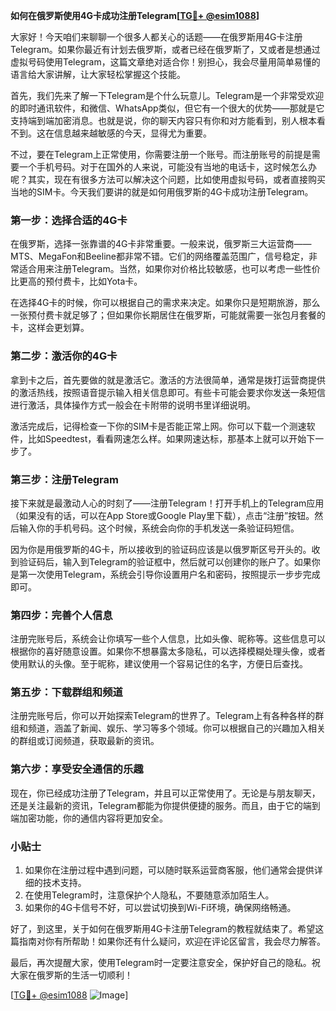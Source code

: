 **如何在俄罗斯使用4G卡成功注册Telegram[[TG💪+ @esim1088](https://t.me/s/esim1088)]**

大家好！今天咱们来聊聊一个很多人都关心的话题——在俄罗斯用4G卡注册Telegram。如果你最近有计划去俄罗斯，或者已经在俄罗斯了，又或者是想通过虚拟号码使用Telegram，这篇文章绝对适合你！别担心，我会尽量用简单易懂的语言给大家讲解，让大家轻松掌握这个技能。

首先，我们先来了解一下Telegram是个什么玩意儿。Telegram是一个非常受欢迎的即时通讯软件，和微信、WhatsApp类似，但它有一个很大的优势——那就是它支持端到端加密消息。也就是说，你的聊天内容只有你和对方能看到，别人根本看不到。这在信息越来越敏感的今天，显得尤为重要。

不过，要在Telegram上正常使用，你需要注册一个账号。而注册账号的前提是需要一个手机号码。对于在国外的人来说，可能没有当地的电话卡，这时候怎么办呢？其实，现在有很多方法可以解决这个问题，比如使用虚拟号码，或者直接购买当地的SIM卡。今天我们要讲的就是如何用俄罗斯的4G卡成功注册Telegram。

### **第一步：选择合适的4G卡**

在俄罗斯，选择一张靠谱的4G卡非常重要。一般来说，俄罗斯三大运营商——MTS、MegaFon和Beeline都非常不错。它们的网络覆盖范围广，信号稳定，非常适合用来注册Telegram。当然，如果你对价格比较敏感，也可以考虑一些性价比更高的预付费卡，比如Yota卡。

在选择4G卡的时候，你可以根据自己的需求来决定。如果你只是短期旅游，那么一张预付费卡就足够了；但如果你长期居住在俄罗斯，可能就需要一张包月套餐的卡，这样会更划算。

### **第二步：激活你的4G卡**

拿到卡之后，首先要做的就是激活它。激活的方法很简单，通常是拨打运营商提供的激活热线，按照语音提示输入相关信息即可。有些卡可能会要求你发送一条短信进行激活，具体操作方式一般会在卡附带的说明书里详细说明。

激活完成后，记得检查一下你的SIM卡是否能正常上网。你可以下载一个测速软件，比如Speedtest，看看网速怎么样。如果网速达标，那基本上就可以开始下一步了。

### **第三步：注册Telegram**

接下来就是最激动人心的时刻了——注册Telegram！打开手机上的Telegram应用（如果没有的话，可以在App Store或Google Play里下载），点击“注册”按钮。然后输入你的手机号码。这个时候，系统会向你的手机发送一条验证码短信。

因为你是用俄罗斯的4G卡，所以接收到的验证码应该是以俄罗斯区号开头的。收到验证码后，输入到Telegram的验证框中，然后就可以创建你的账户了。如果你是第一次使用Telegram，系统会引导你设置用户名和密码，按照提示一步步完成即可。

### **第四步：完善个人信息**

注册完账号后，系统会让你填写一些个人信息，比如头像、昵称等。这些信息可以根据你的喜好随意设置。如果你不想暴露太多隐私，可以选择模糊处理头像，或者使用默认的头像。至于昵称，建议使用一个容易记住的名字，方便日后查找。

### **第五步：下载群组和频道**

注册完账号后，你可以开始探索Telegram的世界了。Telegram上有各种各样的群组和频道，涵盖了新闻、娱乐、学习等多个领域。你可以根据自己的兴趣加入相关的群组或订阅频道，获取最新的资讯。

### **第六步：享受安全通信的乐趣**

现在，你已经成功注册了Telegram，并且可以正常使用了。无论是与朋友聊天，还是关注最新的资讯，Telegram都能为你提供便捷的服务。而且，由于它的端到端加密功能，你的通信内容将更加安全。

### **小贴士**

1. 如果你在注册过程中遇到问题，可以随时联系运营商客服，他们通常会提供详细的技术支持。
2. 在使用Telegram时，注意保护个人隐私，不要随意添加陌生人。
3. 如果你的4G卡信号不好，可以尝试切换到Wi-Fi环境，确保网络畅通。

好了，到这里，关于如何在俄罗斯用4G卡注册Telegram的教程就结束了。希望这篇指南对你有所帮助！如果你还有什么疑问，欢迎在评论区留言，我会尽力解答。

最后，再次提醒大家，使用Telegram时一定要注意安全，保护好自己的隐私。祝大家在俄罗斯的生活一切顺利！

[[TG💪+ @esim1088](https://t.me/s/esim1088) ![Image](https://i.postimg.cc/4NQfJmqS/Snipaste-2025-05-13-00-14-12.png)]
